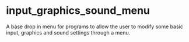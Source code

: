 # input_graphics_sound_menu
A base drop in menu for programs to allow the user to modify some basic input, graphics and sound settings through a menu.
